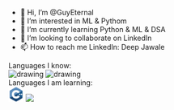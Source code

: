 - 👋 Hi, I’m @GuyEternal
- 👀 I’m interested in ML & Pythom
- 🌱 I’m currently learning Python & ML & DSA
- 💞️ I’m looking to collaborate on LinkedIn
- 📫 How to reach me LinkedIn: Deep Jawale

<!---
GuyEternal/GuyEternal is a ✨ special ✨ repository because its `README.md` (this file) appears on your GitHub profile.
You can click the Preview link to take a look at your changes.
--->

Languages I know: 
<br>
<img src="https://upload.wikimedia.org/wikipedia/commons/thumb/archive/3/35/20220802133510%21The_C_Programming_Language_logo.svg/120px-The_C_Programming_Language_logo.svg.png" alt="drawing" width="30">
<img src="https://upload.wikimedia.org/wikipedia/commons/6/61/HTML5_logo_and_wordmark.svg" alt="drawing" width="40">
<br>
Languages I am learning:<br>
<img src="https://raw.githubusercontent.com/github/explore/80688e429a7d4ef2fca1e82350fe8e3517d3494d/topics/cpp/cpp.png" alt="drawing" width="30"> <img src="https://github.com/jalbertsr/logo-badge-images/blob/master/img/rsz_python.png?raw=true" width="30">



